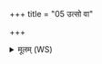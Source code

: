 +++
title = "05 उत्सो वा"

+++
<details><summary>मूलम् (WS)</summary>

उत्सो वा तत्र जायतां ह्रदो वा पुण्डरीकवान् ॥ ५ ॥
</details>